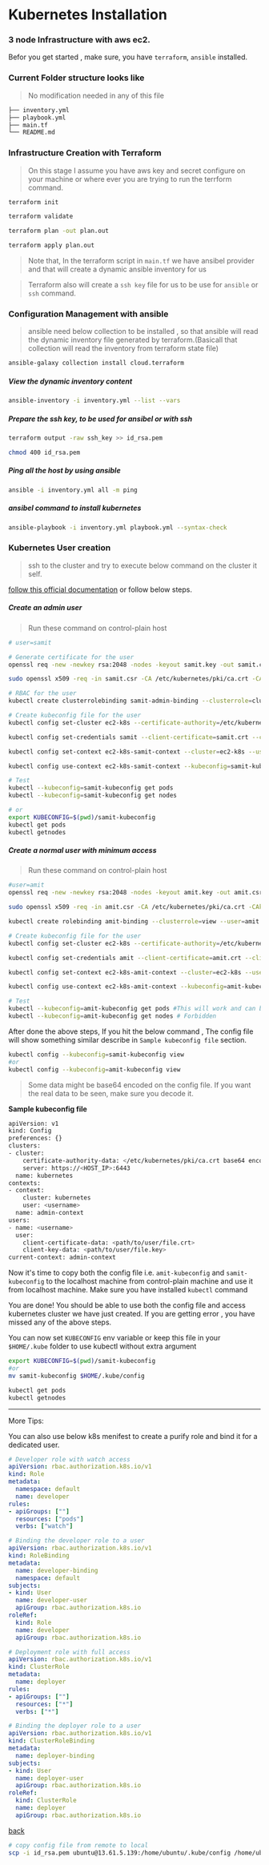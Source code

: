 
# Kubernetes Installation
### 3 node Infrastructure with aws ec2.

Befor you get started , make sure, you have `terraform`, `ansible` installed.

### Current Folder structure looks like

> No modification needed in any of this file
```sh
├── inventory.yml
├── playbook.yml
├── main.tf
└── README.md
```

### Infrastructure Creation with Terraform

> On this stage I assume you have aws key and secret configure on your machine or where ever you are trying to run the terrform command.

```sh
terraform init

terraform validate

terraform plan -out plan.out

terraform apply plan.out
```

> Note that, In the terraform script in `main.tf` we have ansibel provider and that will create a dynamic ansible inventory for us

> Terraform also will create a `ssh key` file for us to be use for `ansible` or `ssh` command.

### Configuration Management with ansible

> ansible need below collection to be installed , so that ansible will read the dynamic inventory file generated by terraform.(Basicall that collection will read the inventory from terraform state file)

```sh
ansible-galaxy collection install cloud.terraform
```

##### View the dynamic inventory content

```sh
ansible-inventory -i inventory.yml --list --vars
```

##### Prepare the ssh key, to be used for ansibel or with ssh

```sh
terraform output -raw ssh_key >> id_rsa.pem

chmod 400 id_rsa.pem
```

##### Ping all the host by using ansible

```sh
ansible -i inventory.yml all -m ping
```

##### ansibel command to install kubernetes
```sh
ansible-playbook -i inventory.yml playbook.yml --syntax-check
```


### Kubernetes User creation

> ssh to the cluster and try to execute below command on the cluster it self.

[follow this official documentation](https://kubernetes.io/docs/tasks/administer-cluster/certificates/#openssl) or follow below steps.

##### Create an admin user

> Run these command on control-plain host

```sh
# user=samit

# Generate certificate for the user
openssl req -new -newkey rsa:2048 -nodes -keyout samit.key -out samit.csr -subj "/CN=samit"

sudo openssl x509 -req -in samit.csr -CA /etc/kubernetes/pki/ca.crt -CAkey /etc/kubernetes/pki/ca.key -CAcreateserial -out samit.crt -days 30

# RBAC for the user
kubectl create clusterrolebinding samit-admin-binding --clusterrole=cluster-admin --user=samit
```

```sh
# Create kubeconfig file for the user
kubectl config set-cluster ec2-k8s --certificate-authority=/etc/kubernetes/pki/ca.crt --embed-certs=true --server=https://<cluster_vm_public_ip>:6443 --kubeconfig=samit-kubeconfig

kubectl config set-credentials samit --client-certificate=samit.crt --client-key=samit.key --embed-certs=true --kubeconfig=samit-kubeconfig

kubectl config set-context ec2-k8s-samit-context --cluster=ec2-k8s --user=samit --kubeconfig=samit-kubeconfig

kubectl config use-context ec2-k8s-samit-context --kubeconfig=samit-kubeconfig
```

```sh
# Test
kubectl --kubeconfig=samit-kubeconfig get pods
kubectl --kubeconfig=samit-kubeconfig get nodes
```
```sh
# or
export KUBECONFIG=$(pwd)/samit-kubeconfig
kubectl get pods
kubectl getnodes
```

##### Create a normal user with minimum access

> Run these command on control-plain host

```sh
#user=amit
openssl req -new -newkey rsa:2048 -nodes -keyout amit.key -out amit.csr -subj "/CN=amit"

sudo openssl x509 -req -in amit.csr -CA /etc/kubernetes/pki/ca.crt -CAkey /etc/kubernetes/pki/ca.key -CAcreateserial -out amit.crt -days 30

kubectl create rolebinding amit-binding --clusterrole=view --user=amit --namespace=default
```

```sh
# Create kubeconfig file for the user
kubectl config set-cluster ec2-k8s --certificate-authority=/etc/kubernetes/pki/ca.crt --embed-certs=true --server=https://<cluster_vm_public_ip>:6443 --kubeconfig=amit-kubeconfig

kubectl config set-credentials amit --client-certificate=amit.crt --client-key=amit.key --embed-certs=true --kubeconfig=amit-kubeconfig

kubectl config set-context ec2-k8s-amit-context --cluster=ec2-k8s --user=amit --kubeconfig=amit-kubeconfig

kubectl config use-context ec2-k8s-amit-context --kubeconfig=amit-kubeconfig
```

```sh
# Test
kubectl --kubeconfig=amit-kubeconfig get pods #This will work and can be seen pods running on default namespace
kubectl --kubeconfig=amit-kubeconfig get nodes # Forbidden
```

After done the above steps, If you hit the below command , The config file will show something similar describe in `Sample kubeconfig file` section.

```sh
kubectl config --kubeconfig=samit-kubeconfig view
#or
kubectl config --kubeconfig=amit-kubeconfig view
```

> Some data might be base64 encoded on the config file. If you want the real data to be seen, make sure you decode it.

**Sample kubeconfig file**

```sh
apiVersion: v1
kind: Config
preferences: {}
clusters:
- cluster:
    certificate-authority-data: </etc/kubernetes/pki/ca.crt base64 encoded data>
    server: https://<HOST_IP>:6443
  name: kubernetes
contexts:
- context:
    cluster: kubernetes
    user: <username>
  name: admin-context
users:
- name: <username>
  user:
    client-certificate-data: <path/to/user/file.crt>
    client-key-data: <path/to/user/file.key>
current-context: admin-context
```

Now it's time to copy both the config file i.e. `amit-kubeconfig` and `samit-kubeconfig` to the localhost machine from control-plain machine and use it from localhost machine. Make sure you have installed `kubectl` command

You are done! You should be able to use both the config file and access kubernetes cluster we have just created. If you are getting error , you have missed any of the above steps.

You can now set `KUBECONFIG` env variable or keep this file in your `$HOME/.kube` folder to use kubectl without extra argument

```sh
export KUBECONFIG=$(pwd)/samit-kubeconfig
#or
mv samit-kubeconfig $HOME/.kube/config

kubectl get pods
kubectl getnodes
```
---

More Tips: 

You can also use below k8s menifest to create a purify role and bind it for a dedicated user.

```yml
# Developer role with watch access
apiVersion: rbac.authorization.k8s.io/v1
kind: Role
metadata:
  namespace: default
  name: developer
rules:
- apiGroups: [""]
  resources: ["pods"]
  verbs: ["watch"]
```
```yml
# Binding the developer role to a user
apiVersion: rbac.authorization.k8s.io/v1
kind: RoleBinding
metadata:
  name: developer-binding
  namespace: default
subjects:
- kind: User
  name: developer-user
  apiGroup: rbac.authorization.k8s.io
roleRef:
  kind: Role
  name: developer
  apiGroup: rbac.authorization.k8s.io
```
```yml
# Deployment role with full access
apiVersion: rbac.authorization.k8s.io/v1
kind: ClusterRole
metadata:
  name: deployer
rules:
- apiGroups: [""]
  resources: ["*"]
  verbs: ["*"]
```
```yml
# Binding the deployer role to a user
apiVersion: rbac.authorization.k8s.io/v1
kind: ClusterRoleBinding
metadata:
  name: deployer-binding
subjects:
- kind: User
  name: deployer-user
  apiGroup: rbac.authorization.k8s.io
roleRef:
  kind: ClusterRole
  name: deployer
  apiGroup: rbac.authorization.k8s.io
```

[back](../../../README.md)

```sh
# copy config file from remote to local
scp -i id_rsa.pem ubuntu@13.61.5.139:/home/ubuntu/.kube/config /home/ubuntu/.kube
```